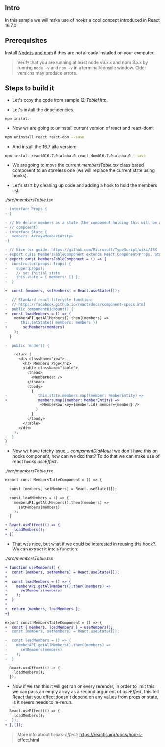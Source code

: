 ## Intro

In this sample we will make use of hooks a cool concept introduced in React 16.7.0

## Prerequisites

Install [Node.js and npm](https://nodejs.org) if they are not already installed on your computer.

> Verify that you are running at least node v6.x.x and npm 3.x.x by running `node -v` and `npm -v` in a terminal/console window. Older versions may produce errors.

## Steps to build it

- Let's copy the code from sample _12_TableHttp_.

- Let's install the dependencies.

```bash
npm install
```

- Now we are going to uninstall current version of react and react-dom:

```bash
npm uninstall react react-dom --save
```

- And install the 16.7 alfa version:

```bash
npm install react@16.7.0-alpha.0 react-dom@16.7.0-alpha.0 --save
```

- We are going to move the current _membersTable.tsx_ class based component to an stateless one (we will replace the current state using hooks).

- Let's start by cleaning up code and adding a hook to hold the members list.

_./src/membersTable.tsx_

```diff
- interface Props {
- }

- // We define members as a state (the compoment holding this will be a container
- // component)
- interface State {
-  members: Array<MemberEntity>
-}

- // Nice tsx guide: https://github.com/Microsoft/TypeScript/wiki/JSX
- export class MembersTableComponent extends React.Component<Props, State> {
+ export const MembersTableComponent = () => {
-  constructor(props: Props) {
-    super(props);
-    // set initial state
-    this.state = { members: [] };
-  }

+  const [members, setMembers] = React.useState([]);

-  // Standard react lifecycle function:
-  // https://facebook.github.io/react/docs/component-specs.html
-  public componentDidMount() {
+  const loadMembers = () => {
    memberAPI.getAllMembers().then((members) =>
-      this.setState({ members: members })
+       setMembers(members)
    );
  }

-  public render() {

    return (
      <div className="row">
        <h2> Members Page</h2>
        <table className="table">
          <thead>
            <MemberHead />
          </thead>
          <tbody>
            {
-              this.state.members.map((member: MemberEntity) =>
+              members.map((member: MemberEntity) =>
                <MemberRow key={member.id} member={member} />
              )
            }
          </tbody>
        </table>
      </div>
    );
-  }
}
```

- Now we have tetchy issue... _componentDidMount_ we don't have this on hooks component, how can we dod that? To do that we can make use of react hooks _useEffect_.

_./src/membersTable.tsx_

```diff
export const MembersTableComponent = () => {

  const [members, setMembers] = React.useState([]);

  const loadMembers = () => {
    memberAPI.getAllMembers().then((members) =>
      setMembers(members)
    );
  }

+ React.useEffect(() => {
+   loadMembers();
+ })
```

- That was nice, but what if we could be interested in reusing this hook?. We can extract it into a function:

_./src/membersTable.tsx_

```diff
+ function useMembers() {
+  const [members, setMembers] = React.useState([]);
+
+  const loadMembers = () => {
+    memberAPI.getAllMembers().then((members) =>
+      setMembers(members)
+    );
+  }
+
+  return {members, loadMembers };
+}

export const MembersTableComponent = () => {
+  const { members, loadMembers } = useMembers();
-  const [members, setMembers] = React.useState([]);

-  const loadMembers = () => {
-    memberAPI.getAllMembers().then((members) =>
-      setMembers(members)
-    );
-  }

  React.useEffect(() => {
    loadMembers();
  });
```

- Now if we ran this it will get ran on every rerender, in order to limit this we can pass an empty array as a second argument of _useEffect_, this tell React that you effect doesn't depend on any values from props or state, is it nevers needs to re-rerun.

```diff
  React.useEffect(() => {
    loadMembers();
-  });
+ },[]);
```

> More info about _hooks-effect_: https://reactjs.org/docs/hooks-effect.html